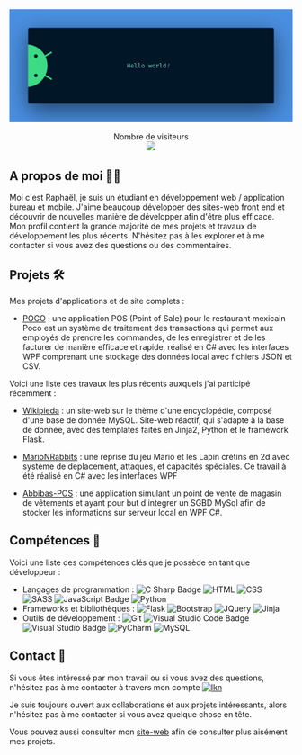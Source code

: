 
<img src="https://raw.githubusercontent.com/raphaelgrougnet/raphaelgrougnet/master/resources/banner.png" alt="Hello world">

<p align="center"> 
  Nombre de visiteurs<br>
  <img src="https://profile-counter.glitch.me/raphaelgrougnet/count.svg" />
</p>

## A propos de moi 👨‍💻

Moi c'est Raphaël, je suis un étudiant en développement web / application bureau et mobile.
J'aime beaucoup développer des sites-web front end et découvrir de nouvelles manière de développer afin d'être plus efficace.
Mon profil contient la grande majorité de mes projets et travaux de développement les plus récents. N'hésitez pas à les explorer et à me contacter si vous avez des questions ou des commentaires.

## Projets 🛠️

Mes projets d'applications et de site complets :

- [POCO](https://github.com/raphaelgrougnet/Poco) : une application POS (Point of Sale) pour le restaurant mexicain Poco est un système de traitement des transactions qui permet aux employés de prendre les commandes, de les enregistrer et de les facturer de manière efficace et rapide, réalisé en C# avec les interfaces WPF comprenant une stockage des données local avec fichiers JSON et CSV.

Voici une liste des travaux les plus récents auxquels j'ai participé récemment :

- [Wikipieda](http://github.com/raphaelgrougnet/Wikipieda) : un site-web sur le thème d'une encyclopédie, composé d'une base de donnée MySQL. Site-web réactif, qui s'adapte à la base de donnée, avec des templates faites en Jinja2, Python et le framework Flask.

- [MarioNRabbits](https://github.com/raphaelgrougnet/MarioNRabbits) : une reprise du jeu Mario et les Lapin crétins en 2d avec système de deplacement, attaques, et capacités spéciales. Ce travail à été réalisé en C# avec les interfaces WPF

- [Abbibas-POS](https://github.com/raphaelgrougnet/Abibas-POS) : une application simulant un point de vente de magasin de vêtements et ayant pour but d'integrer un SGBD MySql afin de stocker les informations sur serveur local en WPF C#.


## Compétences 🧠

Voici une liste des compétences clés que je possède en tant que développeur :

- Langages de programmation :
![C Sharp Badge](https://img.shields.io/badge/C%20Sharp-239120?logo=csharp&logoColor=fff&style=for-the-badge)
![HTML](https://img.shields.io/badge/HTML-e44d26?logo=html5&logoColor=white&style=for-the-badge)
![CSS](https://img.shields.io/badge/css-264de4?logo=css3&logoColor=white&style=for-the-badge)
![SASS](https://img.shields.io/badge/SASS-cd6799?logo=sass&logoColor=white&style=for-the-badge)
![JavaScript Badge](https://img.shields.io/badge/JavaScript-F7DF1E?logo=javascript&logoColor=000&style=for-the-badge)
![Python](https://img.shields.io/badge/python-3d7aab?logo=python&logoColor=white&style=for-the-badge)
- Frameworks et bibliothèques :
![Flask](https://img.shields.io/badge/Flask-black?logo=flask&logoColor=white&style=for-the-badge)
![Bootstrap](https://img.shields.io/badge/Bootstrap-8312fa?logo=bootstrap&logoColor=white&style=for-the-badge)
![JQuery](https://img.shields.io/badge/JQuery-0868ac?logo=jquery&logoColor=000&style=for-the-badge&logoColor=white)
![Jinja](https://img.shields.io/badge/Jinja-b41717?logo=jinja&logoColor=white&style=for-the-badge)
- Outils de développement :
![Git](https://img.shields.io/badge/git%20-%23F05033.svg?&style=for-the-badge&logo=git&logoColor=white)
![Visual Studio Code Badge](https://img.shields.io/badge/Visual%20Studio%20Code-007ACC?logo=visualstudiocode&logoColor=fff&style=for-the-badge)
![Visual Studio Badge](https://img.shields.io/badge/Visual%20Studio-5C2D91?logo=visualstudio&logoColor=fff&style=for-the-badge)
![PyCharm](https://img.shields.io/badge/PyCharm-e9f352?logo=pycharm&logoColor=000&style=for-the-badge)
![MySQL](https://img.shields.io/badge/mysql-b068a8.svg?style=for-the-badge&logo=mysql&logoColor=white)

## Contact 📲

Si vous êtes intéressé par mon travail ou si vous avez des questions, n'hésitez pas à me contacter à travers mon compte [![lkn](https://img.shields.io/badge/LinkedIn-0077B5?style=for-the-badge&logo=linkedin&logoColor=white)](https://fr.linkedin.com/in/raphael-grougnet)

Je suis toujours ouvert aux collaborations et aux projets intéressants, alors n'hésitez pas à me contacter si vous avez quelque chose en tête.

Vous pouvez aussi consulter mon [site-web](https://raphaelgrougnet.github.io) afin de consulter plus aisément mes projets.
